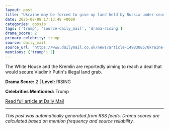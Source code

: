 ```yaml
---
layout: post
title: "Ukraine may be forced to give up land held by Russia under ceasefire deal set to be agreed by Trump and Putin next week"
date: 2025-08-08 17:13:48 +0000
categories: gossip
tags: ['trump', 'source-daily_mail', 'drama-rising']
drama_score: 2
primary_celebrity: trump
source: daily_mail
source_url: "https://www.dailymail.co.uk/news/article-14983885/Ukraine-land-held-Russia-ceasefire-deal-Trump-Putin.html?ns_mchannel=rss&ito=1490&ns_campaign=1490"
mentions: {'trump': 2}
---
```


The White House and the Kremlin are reportedly aiming to reach a deal that would secure Vladimir Putin's illegal land grab.

**Drama Score:** 2 | **Level:** RISING

**Celebrities Mentioned:** Trump

[Read full article at Daily Mail](https://www.dailymail.co.uk/news/article-14983885/Ukraine-land-held-Russia-ceasefire-deal-Trump-Putin.html?ns_mchannel=rss&ito=1490&ns_campaign=1490)

---
*This post was automatically generated from RSS feeds. Drama scores are calculated based on mention frequency and source reliability.*
